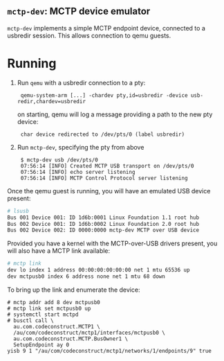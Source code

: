 `mctp-dev`: MCTP device emulator
--------------------------------

`mctp-dev` implements a simple MCTP endpoint device, connected to a usbredir
session. This allows connection to qemu guests.

# Running

1. Run `qemu` with a usbredir connection to a pty:

        qemu-system-arm [...] -chardev pty,id=usbredir -device usb-redir,chardev=usbredir

   on starting, qemu will log a message providing a path to the new pty device:

        char device redirected to /dev/pts/0 (label usbredir)

2. Run `mctp-dev`, specifying the pty from above

        $ mctp-dev usb /dev/pts/0
        07:56:14 [INFO] Created MCTP USB transport on /dev/pts/0
        07:56:14 [INFO] echo server listening
        07:56:14 [INFO] MCTP Control Protocol server listening

Once the qemu guest is running, you will have an emulated USB device present:

```sh
# lsusb
Bus 001 Device 001: ID 1d6b:0001 Linux Foundation 1.1 root hub
Bus 002 Device 001: ID 1d6b:0002 Linux Foundation 2.0 root hub
Bus 002 Device 002: ID 0000:0000 mctp-dev MCTP over USB device
```

Provided you have a kernel with the MCTP-over-USB drivers present, you will also
have a MCTP link available:

```sh
# mctp link
dev lo index 1 address 00:00:00:00:00:00 net 1 mtu 65536 up
dev mctpusb0 index 6 address none net 1 mtu 68 down
```

To bring up the link and enumerate the device:

```
# mctp addr add 8 dev mctpusb0
# mctp link set mctpusb0 up
# systemctl start mctpd
# busctl call \
  au.com.codeconstruct.MCTP1 \
  /au/com/codeconstruct/mctp1/interfaces/mctpusb0 \
  au.com.codeconstruct.MCTP.BusOwner1 \
  SetupEndpoint ay 0
yisb 9 1 "/au/com/codeconstruct/mctp1/networks/1/endpoints/9" true
```


